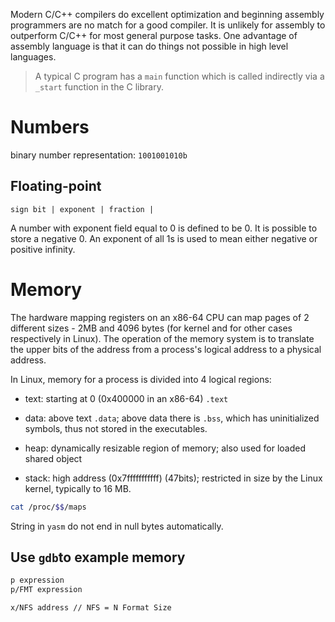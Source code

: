 Modern C/C++ compilers do excellent optimization and beginning assembly programmers are no match for a good compiler. It is unlikely for assembly to outperform C/C++ for most general purpose tasks. One advantage of assembly language is that it can do things not possible in high level languages.

> A typical C program has a `main` function which is called indirectly via a `_start` function in the C library.

# Numbers

binary number representation: `1001001010b`

## Floating-point


```
sign bit | exponent | fraction |
```

A number with exponent field equal to 0 is defined to be 0. It is possible to store a negative 0. An exponent of all 1s is used to mean either negative or positive infinity.

# Memory

The hardware mapping registers on an x86-64 CPU can map pages of 2 different sizes - 2MB and 4096 bytes (for kernel and for other cases respectively in Linux). The operation of the memory system is to translate the upper bits of the address from a process's logical address to a physical address.

In Linux, memory for a process is divided into 4 logical regions:

- text: starting at 0 (0x400000 in an x86-64) `.text`

- data: above text `.data`; above data there  is `.bss`, which has uninitialized symbols, thus not stored in the executables.

- heap: dynamically resizable region of memory; also used for loaded shared object

- stack: high address (0x7fffffffffff) (47bits); restricted in size by the Linux kernel, typically to 16 MB. 

```bash
cat /proc/$$/maps
```

String in `yasm` do not end in null bytes automatically.

## Use `gdb`to example memory

```bash
p expression
p/FMT expression

x/NFS address // NFS = N Format Size
```
